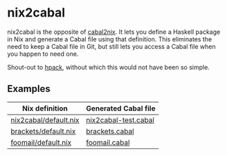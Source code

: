 # nix2cabal

nix2cabal is the opposite of [cabal2nix](https://github.com/NixOS/cabal2nix).
It lets you define a Haskell package in Nix and generate a Cabal file using
that definition. This eliminates the need to keep a Cabal file in Git, but
still lets you access a Cabal file when you happen to need one.

Shout-out to [hpack](https://github.com/sol/hpack/), without which this would
not have been so simple.

## Examples

| Nix definition                                                                               | Generated Cabal file                                                                                        |
| -------------------------------------------------------------------------------------------- | ----------------------------------------------------------------------------------------------------------- |
| [nix2cabal/default.nix](https://gitlab.com/phunehehe/nix2cabal/blob/master/test/default.nix) | [nix2cabal-test.cabal](https://gitlab.com/phunehehe/nix2cabal/builds/artifacts/master/browse/test?job=test) |
| [brackets/default.nix](https://gitlab.com/phunehehe/brackets/blob/master/default.nix)        | [brackets.cabal](https://gitlab.com/phunehehe/brackets/builds/artifacts/master/browse?job=build)            |
| [foomail/default.nix](https://gitlab.com/phunehehe/foomail/blob/master/default.nix)          | [foomail.cabal](https://gitlab.com/phunehehe/foomail/builds/artifacts/master/browse?job=cabal)              |
